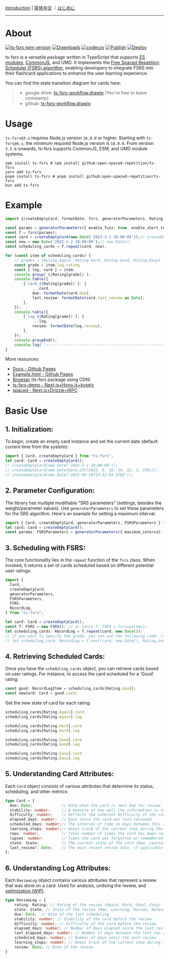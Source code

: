 [Introduction](./README.md) | [简体中文](./README_CN.md) ｜[はじめに](./README_JA.md)

---

# About
[![ts-fsrs npm version](https://img.shields.io/npm/v/ts-fsrs.svg)](https://www.npmjs.com/package/ts-fsrs)
[![Downloads](https://img.shields.io/npm/dm/ts-fsrs)](https://www.npmjs.com/package/ts-fsrs)
[![codecov](https://codecov.io/gh/open-spaced-repetition/ts-fsrs/graph/badge.svg?token=E3KLLDL8QH)](https://codecov.io/gh/open-spaced-repetition/ts-fsrs)
[![Publish](https://github.com/open-spaced-repetition/ts-fsrs/actions/workflows/publish.yml/badge.svg)](https://github.com/open-spaced-repetition/ts-fsrs/actions/workflows/publish.yml)
[![Deploy](https://github.com/open-spaced-repetition/ts-fsrs/actions/workflows/deploy.yml/badge.svg)](https://github.com/open-spaced-repetition/ts-fsrs/actions/workflows/deploy.yml)

ts-fsrs is a versatile package written in TypeScript that supports [ES modules](https://gist.github.com/sindresorhus/a39789f98801d908bbc7ff3ecc99d99c), [CommonJS](https://en.wikipedia.org/wiki/CommonJS), and UMD. It implements the [Free Spaced Repetition Scheduler (FSRS) algorithm](https://github.com/open-spaced-repetition/free-spaced-repetition-scheduler), enabling developers to integrate FSRS into their flashcard applications to enhance the user learning experience.

You can find the state transition diagram for cards here: 
> - google drive: [ts-fsrs-workflow.drawio](https://drive.google.com/file/d/1FLKjpt4T3Iis02vjoA10q7vxKCWwClfR/view?usp=sharing) (You're free to leave comments)
> - github: [ts-fsrs-workflow.drawio](./ts-fsrs-workflow.drawio)


# Usage
`ts-fsrs@3.x` requires Node.js version `16.0.0` or higher. Starting with `ts-fsrs@4.x`, the minimum required Node.js version is `18.0.0`.
From version `3.5.6` onwards, ts-fsrs supports CommonJS, ESM, and UMD module systems.

```
npm install ts-fsrs # npm install github:open-spaced-repetition/ts-fsrs
yarn add ts-fsrs
pnpm install ts-fsrs # pnpm install github:open-spaced-repetition/ts-fsrs
bun add ts-fsrs
```

# Example

```typescript
import {createEmptyCard, formatDate, fsrs, generatorParameters, Rating, Grades} from 'ts-fsrs';

const params = generatorParameters({ enable_fuzz: true, enable_short_term: false });
const f = fsrs(params);
const card = createEmptyCard(new Date('2022-2-1 10:00:00'));// createEmptyCard();
const now = new Date('2022-2-2 10:00:00');// new Date();
const scheduling_cards = f.repeat(card, now);

for (const item of scheduling_cards) {
    // grades = [Rating.Again, Rating.Hard, Rating.Good, Rating.Easy]
    const grade = item.log.rating
    const { log, card } = item;
    console.group(`${Rating[grade]}`);
    console.table({
        [`card_${Rating[grade]}`]: {
            ...card,
            due: formatDate(card.due),
            last_review: formatDate(card.last_review as Date),
        },
    });
    console.table({
        [`log_${Rating[grade]}`]: {
            ...log,
            review: formatDate(log.review),
        },
    });
    console.groupEnd();
    console.log('----------------------------------------------------------------');
}
```

More resources:
- [Docs - Github Pages](https://open-spaced-repetition.github.io/ts-fsrs/)
- [Example.html - Github Pages](https://open-spaced-repetition.github.io/ts-fsrs/example)
- [Browser](https://github.com/open-spaced-repetition/ts-fsrs/blob/main/example/example.html) (ts-fsrs package using CDN)
- [ts-fsrs-demo - Next.js+Hono.js+kysely](https://github.com/ishiko732/ts-fsrs-demo)
- [spaced - Next.js+Drizzle+tRPC](https://github.com/zsh-eng/spaced)

# Basic Use 

## 1. **Initialization**:
To begin, create an empty card instance and set the current date (default: current time from the system):

```typescript
import { Card, createEmptyCard } from "ts-fsrs";
let card: Card = createEmptyCard();
// createEmptyCard(new Date('2022-2-1 10:00:00'));
// createEmptyCard(new Date(Date.UTC(2023, 9, 18, 14, 32, 3, 370)));
// createEmptyCard(new Date('2023-09-18T14:32:03.370Z'));
```

## 2. **Parameter Configuration**:
The library has multiple modifiable "SRS parameters" (settings, besides the weight/parameter values). Use `generatorParameters` to set these parameters for the SRS algorithm. Here's an example for setting a maximum interval:

```typescript
import { Card, createEmptyCard, generatorParameters, FSRSParameters } from "ts-fsrs";
let card: Card = createEmptyCard();
const params: FSRSParameters = generatorParameters({ maximum_interval: 1000 });
```

## 3. **Scheduling with FSRS**:
The core functionality lies in the `repeat` function of the `fsrs` class. When invoked, it returns a set of cards scheduled based on different potential user ratings:

```typescript
import {
  Card,
  createEmptyCard,
  generatorParameters,
  FSRSParameters,
  FSRS,
  RecordLog,
} from "ts-fsrs";

let card: Card = createEmptyCard();
const f: FSRS = new FSRS(); // or const f: FSRS = fsrs(params);
let scheduling_cards: RecordLog = f.repeat(card, new Date());
// if you want to specify the grade, you can use the following code: (ts-fsrs >=4.0.0)
// let scheduling_card: RecordLog = f.next(card, new Date(), Rating.Good);
```

## 4. **Retrieving Scheduled Cards**:
Once you have the `scheduling_cards` object, you can retrieve cards based on user ratings. For instance, to access the card scheduled for a 'Good' rating:

```typescript
const good: RecordLogItem = scheduling_cards[Rating.Good];
const newCard: Card = good.card;
```

Get the new state of card for each rating:
```typescript
scheduling_cards[Rating.Again].card
scheduling_cards[Rating.Again].log

scheduling_cards[Rating.Hard].card
scheduling_cards[Rating.Hard].log

scheduling_cards[Rating.Good].card
scheduling_cards[Rating.Good].log

scheduling_cards[Rating.Easy].card
scheduling_cards[Rating.Easy].log
```

## 5. **Understanding Card Attributes**:
Each `Card` object consists of various attributes that determine its status, scheduling, and other metrics:

```typescript
type Card = {
  due: Date;             // Date when the card is next due for review
  stability: number;     // A measure of how well the information is retained
  difficulty: number;    // Reflects the inherent difficulty of the card content
  elapsed_days: number;  // Days since the card was last reviewed
  scheduled_days: number;// The interval of time in days between this review and the next one
  learning_steps: number;// Keeps track of the current step during the (re)learning stages
  reps: number;          // Total number of times the card has been reviewed
  lapses: number;        // Times the card was forgotten or remembered incorrectly
  state: State;          // The current state of the card (New, Learning, Review, Relearning)
  last_review?: Date;    // The most recent review date, if applicable
};
```

## 6. **Understanding Log Attributes**:
Each `ReviewLog` object contains various attributes that represent a review that was done on a card. Used for analysis, undoing the review, and [optimization (WIP)](https://github.com/open-spaced-repetition/fsrs-rs-nodejs).

```typescript
type ReviewLog = {
    rating: Rating; // Rating of the review (Again, Hard, Good, Easy)
    state: State; // State of the review (New, Learning, Review, Relearning)
    due: Date;  // Date of the last scheduling
    stability: number; // Stability of the card before the review
    difficulty: number; // Difficulty of the card before the review
    elapsed_days: number; // Number of days elapsed since the last review
    last_elapsed_days: number; // Number of days between the last two reviews
    scheduled_days: number; // Number of days until the next review
    learning_steps: number; // Keeps track of the current step during the (re)learning stages
    review: Date; // Date of the review
}
```
